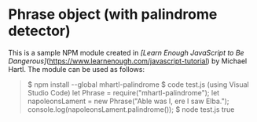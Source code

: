 # Phrase object (with palindrome detector)

This is a sample NPM module created in _[Learn Enough JavaScript to Be Dangerous]_(https://www.learnenough.com/javascript-tutorial) by Michael Hartl.
The module can be used as follows:

> $ npm install --global mhartl-palindrome
> $ code test.js (using Visual Studio Code)
> let Phrase = require("mhartl-palindrome");
> let napoleonsLament = new Phrase("Able was I, ere I saw Elba.");
> console.log(napoleonsLament.palindrome());
> $ node test.js
> true
